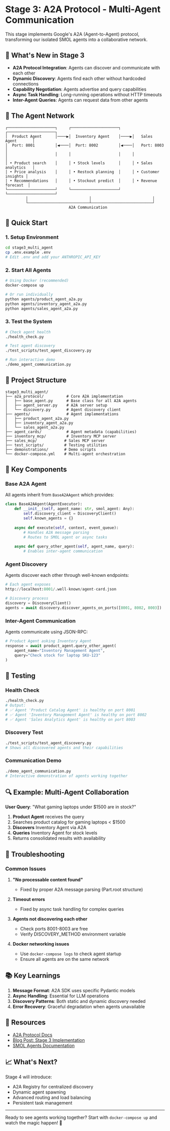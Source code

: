 # Stage 3: A2A Protocol - Multi-Agent Communication

This stage implements Google's A2A (Agent-to-Agent) protocol, transforming our isolated SMOL agents into a collaborative network.

## 🎯 What's New in Stage 3

- **A2A Protocol Integration**: Agents can discover and communicate with each other
- **Dynamic Discovery**: Agents find each other without hardcoded connections
- **Capability Negotiation**: Agents advertise and query capabilities
- **Async Task Handling**: Long-running operations without HTTP timeouts
- **Inter-Agent Queries**: Agents can request data from other agents

## 🤖 The Agent Network

```
┌─────────────────────┐     ┌─────────────────────┐     ┌─────────────────────┐
│  Product Agent      │────▶│  Inventory Agent    │────▶│   Sales Agent       │
│  Port: 8001         │◀────│  Port: 8002         │◀────│   Port: 8003        │
│                     │     │                     │     │                     │
│ • Product search    │     │ • Stock levels      │     │ • Sales analytics   │
│ • Price analysis    │     │ • Restock planning  │     │ • Customer insights │
│ • Recommendations   │     │ • Stockout predict  │     │ • Revenue forecast  │
└─────────────────────┘     └─────────────────────┘     └─────────────────────┘
         │                           │                           │
         └───────────────────────────┴───────────────────────────┘
                            A2A Communication
```

## 🚀 Quick Start

### 1. Setup Environment

```bash
cd stage3_multi_agent
cp .env.example .env
# Edit .env and add your ANTHROPIC_API_KEY
```

### 2. Start All Agents

```bash
# Using Docker (recommended)
docker-compose up

# Or run individually
python agents/product_agent_a2a.py
python agents/inventory_agent_a2a.py
python agents/sales_agent_a2a.py
```

### 3. Test the System

```bash
# Check agent health
./health_check.py

# Test agent discovery
./test_scripts/test_agent_discovery.py

# Run interactive demo
./demo_agent_communication.py
```

## 📁 Project Structure

```
stage3_multi_agent/
├── a2a_protocol/          # Core A2A implementation
│   ├── base_agent.py      # Base class for all A2A agents
│   ├── agent_server.py    # A2A server setup
│   └── discovery.py       # Agent discovery client
├── agents/                # Agent implementations
│   ├── product_agent_a2a.py
│   ├── inventory_agent_a2a.py
│   └── sales_agent_a2a.py
├── agent_cards/           # Agent metadata (capabilities)
├── inventory_mcp/         # Inventory MCP server
├── sales_mcp/            # Sales MCP server
├── test_scripts/         # Testing utilities
├── demonstrations/       # Demo scripts
└── docker-compose.yml    # Multi-agent orchestration
```

## 🔧 Key Components

### Base A2A Agent

All agents inherit from `BaseA2AAgent` which provides:

```python
class BaseA2AAgent(AgentExecutor):
    def __init__(self, agent_name: str, smol_agent: Any):
        self.discovery_client = DiscoveryClient()
        self.known_agents = {}
        
    async def execute(self, context, event_queue):
        # Handles A2A message parsing
        # Routes to SMOL agent or async tasks
        
    async def query_other_agent(self, agent_name, query):
        # Enables inter-agent communication
```

### Agent Discovery

Agents discover each other through well-known endpoints:

```python
# Each agent exposes
http://localhost:8001/.well-known/agent-card.json

# Discovery process
discovery = DiscoveryClient()
agents = await discovery.discover_agents_on_ports([8001, 8002, 8003])
```

### Inter-Agent Communication

Agents communicate using JSON-RPC:

```python
# Product Agent asking Inventory Agent
response = await product_agent.query_other_agent(
    agent_name="Inventory Management Agent",
    query="Check stock for laptop SKU-123"
)
```

## 🧪 Testing

### Health Check
```bash
./health_check.py
# Output:
# ✅ Agent 'Product Catalog Agent' is healthy on port 8001
# ✅ Agent 'Inventory Management Agent' is healthy on port 8002
# ✅ Agent 'Sales Analytics Agent' is healthy on port 8003
```

### Discovery Test
```bash
./test_scripts/test_agent_discovery.py
# Shows all discovered agents and their capabilities
```

### Communication Demo
```bash
./demo_agent_communication.py
# Interactive demonstration of agents working together
```

## 🔍 Example: Multi-Agent Collaboration

**User Query**: "What gaming laptops under $1500 are in stock?"

1. **Product Agent** receives the query
2. Searches product catalog for gaming laptops < $1500
3. **Discovers** Inventory Agent via A2A
4. **Queries** Inventory Agent for stock levels
5. Returns consolidated results with availability

## 🐛 Troubleshooting

### Common Issues

1. **"No processable content found"**
   - Fixed by proper A2A message parsing (Part.root structure)

2. **Timeout errors**
   - Fixed by async task handling for complex queries

3. **Agents not discovering each other**
   - Check ports 8001-8003 are free
   - Verify DISCOVERY_METHOD environment variable

4. **Docker networking issues**
   - Use `docker-compose logs` to check agent startup
   - Ensure all agents are on the same network

## 📚 Key Learnings

1. **Message Format**: A2A SDK uses specific Pydantic models
2. **Async Handling**: Essential for LLM operations
3. **Discovery Patterns**: Both static and dynamic discovery needed
4. **Error Recovery**: Graceful degradation when agents unavailable

## 🔗 Resources

- [A2A Protocol Docs](https://github.com/google/a2a)
- [Blog Post: Stage 3 Implementation](../blog_posts/stage3_a2a_protocol.md)
- [SMOL Agents Documentation](https://huggingface.co/docs/smolagents)

## 📈 What's Next?

Stage 4 will introduce:
- A2A Registry for centralized discovery
- Dynamic agent spawning
- Advanced routing and load balancing
- Persistent task management

---

Ready to see agents working together? Start with `docker-compose up` and watch the magic happen! 🚀